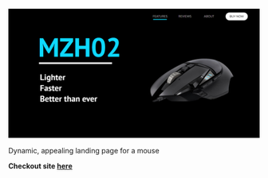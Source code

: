 ![Home page snapshot](home-page-snapshot.png)

Dynamic, appealing landing page for a mouse

**Checkout site [here](https://okay-head.github.io/Landing-page/)**

